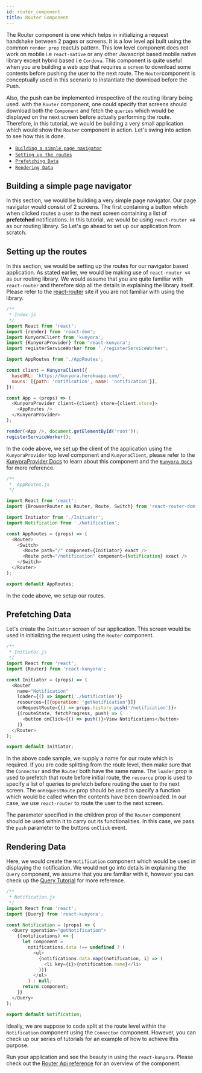 ```yaml
---
id: router_component
title: Router Component
---
```


The Router component is one which helps in initializing a request handshake between 2 pages or screens. It is a low level api built using the common `render prop` reactJs pattern. This low level component does not work on mobile i.e `react-native` or any other Javascript based mobile native library except hybrid based i.e `Cordova`. This component is quite useful when you are building a web app that requires a `screen` to download some contents before pushing the user to the next route. The `Router`component is conceptually used in this scenario to instantiate the download before the Push.

Also, the push can be implemented irrespective of the routing library being used. with the `Router` component, one could specify that screens should download both the `Component` and fetch the `queries` which would be displayed on the next screen before actually performing the route. Therefore, in this tutorial, we would be building a very small application which would show the `Router` component in action. Let's swing into action to see how this is done.

* [`Building a simple page navigator`](router_component.md#building-a-simple-page-navigator)
* [`Setting up the routes`](router_component.md#setting-up-the-routes)
* [`Prefetching Data`](router_component.md#prefetching-data)
* [`Rendering Data`](router_component.md#rendering-data)

## Building a simple page navigator

In this section, we would be building a very simple page navigator. Our page navigator would consist of 2 screens. The first containing a button which when clicked routes a user to the next screen containing a list of **prefetched** notifications. In this tutorial, we would be using `react-router v4` as our routing library. So Let's go ahead to set up our application from scratch.

## Setting up the routes

In this section, we would be setting up the routes for our navigator based application. As stated earlier, we would be making use of `react-router v4` as our routing library. We would assume that you are quite familiar with `react-router` and therefore skip all the details in explaining the library itself. Please refer to the [react-router](https://reacttraining.com) site if you are not familiar with using the library.

```javascript
/**
 * Index.js
 */
import React from 'react';
import {render} from 'react-dom';
import KunyoraClient from 'kunyora';
import {KunyoraProvider} from 'react-kunyora';
import registerServiceWorker from './registerServiceWorker';

import AppRoutes from './AppRoutes';

const client = KunyoraClient({
  baseURL: 'https://kunyora.herokuapp.com/',
  nouns: [{path: 'notification', name: 'notification'}],
});

const App = (props) => (
  <KunyoraProvider client={client} store={client.store}>
    <AppRoutes />
  </KunyoraProvider>
);

render(<App />, document.getElementById('root'));
registerServiceWorker();
```

In the code above, we set up the client of the application using the `KunyoraProvider` top level component and `KunyoraClient`, please refer to the [KunyoraProvider Docs](kunyora_provider_component.md) to learn about this component and the [`Kunyora Docs`](kunyora_tutorial.md) for more reference.

```javascript
/**
 *  AppRoutes.js
 */

import React from 'react';
import {BrowserRouter as Router, Route, Switch} from 'react-router-dom';

import Initiator from './Initiator';
import Notification from './Notification';

const AppRoutes = (props) => (
  <Router>
    <Switch>
      <Route path="/" component={Initiator} exact />
      <Route path="/notification" component={Notification} exact />
    </Switch>
  </Router>
);

export default AppRoutes;
```

In the code above, we setup our routes.

## Prefetching Data

Let's create the `Initiator` screen of our application. This screen would be used in initializing the request using the `Router` component.

```javascript
/**
 * Initiator.js
 */
import React from 'react';
import {Router} from 'react-kunyora';

const Initiator = (props) => (
  <Router
    name="Notification"
    loader={() => import('./Notification')}
    resources={[{operation: 'getNotification'}]}
    onRequestRoute={() => props.history.push('/notification')}>
    {(routeState, fetchProgress, push) => (
      <button onClick={() => push()}>View Notifications</button>
    )}
  </Router>
);

export default Initiator;
```

In the above code sample, we supply a name for our route which is required. If you are code splitting from the route level, then make sure that the `Connector` and the `Router` both have the same name. The `loader` prop is used to prefetch that route before initial route, the `resource` prop is used to specify a list of queries to prefetch before routing the user to the next screen. The `onRequestRoute` prop should be used to specify a function which would be called when the contents have been downloaded. In our case, we use `react-router` to route the user to the next screen.

The parameter specified in the children prop of the `Router` component should be used within it to carry out its functionalities. In this case, we pass the `push` parameter to the buttons `onClick` event.

## Rendering Data

Here, we would create the `Notification` component which would be used in displaying the notification. We would not go into details in explaining the `Query` component, we assume that you are familiar with it, however you can check up the [Query Tutorial](query_component.md) for more reference.

```javascript
/**
 * Notification.js
 */
import React from 'react';
import {Query} from 'react-kunyora';

const Notification = (props) => (
  <Query operation="getNotification">
    {(notifications) => {
      let component =
        notifications.data !== undefined ? (
          <ul>
            {notifications.data.map((notification, i) => (
              <li key={i}>{notification.name}</li>
            ))}
          </ul>
        ) : null;
      return component;
    }}
  </Query>
);

export default Notification;
```

Ideally, we are suppose to code split at the route level within the `Notification` component using the `Connector` component. However, you can check up our series of tutorials for an example of how to achieve this purpose.

Run your application and see the beauty in using the `react-kunyora`. Please check out the [Router Api reference](router_component_api_overview.md) for an overview of the component.
